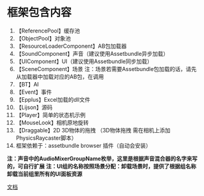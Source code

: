 # 框架包含内容
1. 【ReferencePool】缓存池           
2. 【ObjectPool】对象池
3. 【ResourceLoaderComponent】AB包加载器
4. 【SoundComponent】声音（建议使用Assetbundle异步加载）
6. 【UIComponent】UI（建议使用Assetbundle同步加载）
7. 【SceneComponent】场景 注：场景若需要Assetbundle包加载的话，请先从加载器中加载对应的AB包，在调用
8. 【BT】AI
9. 【Event】事件
10. 【Epplus】Excel加载的dll文件
11. 【Lijson】源码
12. 【Player】简单的状态机示例
13. 【MouseLook】相机原地旋转
14. 【Draggable】2D 3D物体的拖拽 （3D物体拖拽 需在相机上添加PhysicsRaycaster脚本）
15. 框架依赖于：assetbundle browser 插件（自动会安装）

**注：声音中的AudioMixerGroupName枚举，这里是根据声音混合器的名字来写的，可自行扩展** 
**注：UI组的名称按照场景分配：卸载场景时，提供了根据组名称卸载当前组里所有的UI面板资源**

[文档](https://www.lirpt.com/index.php/2024/09/06/tool_003/)
